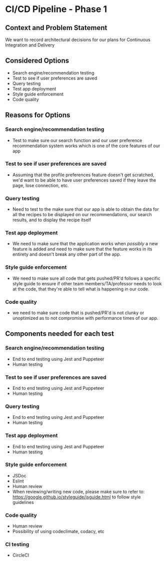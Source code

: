 # CI/CD Pipeline - Phase 1

## Context and Problem Statement

We want to record architectural decisions for our plans for Continuous Integration and Delivery

## Considered Options

* Search engine/recommendation testing
* Test to see if user preferences are saved
* Query testing
* Test app deployment
* Style guide enforcement
* Code quality

## Reasons for Options

### Search engine/recommendation testing

* Test to make sure our search function and our user preference recommendation system works which is one of the core features of our app

### Test to see if user preferences are saved

* Assuming that the profile preferences feature doesn't get scratched, we'd want to be able to have user preferences saved if they leave the page, lose connection, etc.

### Query testing

* Need to test to the make sure that our app is able to obtain the data for all the recipes to be displayed on our recommendations, our search results, and to display the recipe itself

### Test app deployment

* We need to make sure that the application works when *possibly* a new feature is added and need to make sure that the feature works in its entirety and doesn't break any other part of the app.

### Style guide enforcement

* We need to make sure all code that gets pushed/PR'd follows a specific style guide to ensure if other team members/TA/professor needs to look at the code, that they're able to tell what is happening in our code.

### Code quality

* we need to make sure code that is pushed/PR'd is not clunky or unoptimized as to not compromise with performance times of our app.

## Components needed for each test

### Search engine/recommendation testing

* End to end testing using Jest and Puppeteer
* Human testing

### Test to see if user preferences are saved

* End to end testing using Jest and Puppeteer
* Human testing

### Query testing

* End to end testing using Jest and Puppeteer
* Human testing

### Test app deployment

* End to end testing using Jest and Puppeteer
* Human testing

### Style guide enforcement

* JSDoc
* Eslint
* Human review
* When reviewing/writing new code, please make sure to refer to: https://google.github.io/styleguide/jsguide.html to follow style guidelines

### Code quality

* Human review
* Possibility of using codeclimate, codacy, etc

### CI testing

* CircleCI
